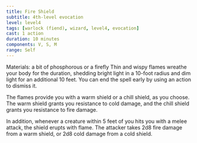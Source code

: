 ```yaml
---
title: Fire Shield
subtitle: 4th-level evocation
level: level4
tags: [warlock (fiend), wizard, level4, evocation]
cast: 1 action
duration: 10 minutes
components: V, S, M
range: Self
---
```

Materials: a bit of phosphorous or a firefly
Thin and wispy flames wreathe your body for the duration, shedding bright light in a 10-foot radius and dim light for an additional 10 feet. You can end the spell early by using an action to dismiss it.

The flames provide you with a warm shield or a chill shield, as you choose. The warm shield grants you resistance to cold damage, and the chill shield grants you resistance to fire damage.

In addition, whenever a creature within 5 feet of you hits you with a melee attack, the shield erupts with flame. The attacker takes 2d8 fire damage from a warm shield, or 2d8 cold damage from a cold shield.